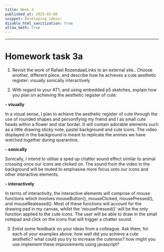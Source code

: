 ```yaml
---
title: Week 3
published_at: 2025-03-00
snippet: Developing ideas!
disable_html_sanitization: true
allow_math: true
---
```

---
# Homework task 3a

1. Revisit the work of Rafael RozendaalLinks to an external site.. Choose another, different piece, and describe how he achieves a cute aesthetic register:
   visually
   sonically
   interactively

2. With regard to your AT1, and using embedded p5 sketches, explain how you plan on achieving the aesthetic register of cute:

**- visually**

In a visual sense, I plan to achieve the aesthetic register of cute through the use of rounded shapes and personifying my friend and I as small cute heads within a flower and star border. It will contain adorable elements such as a little drawing sticky note, pastel background and cute icons. The video displayed in the background is meant to replicate the animes we have watched together during quarantine.

**- sonically**

Sonically, I intend to utilise a sped up chatter sound effect similar to animal crossing once our icons are clicked on. The sound from the video in the background will be muted to emphasise more focus onto our icons and other interactive elements.

**- interactively**

In terms of interactivity, the interactive elements will comprise of mouse functions which involves mouseButton(), mouseClicked, mousePressed(), and mouseRealeased(). Most of these functions will account for the drawing pad in my canvas, whilst the 'mousePressed()' will be the only function applied to the cute icons. The user will be able to draw in the small notepad and click on the icons that will trigger a chatter sound.

3. Enlist some feedback on your ideas from a colleague. Ask them, for each of your examples above:
   how well did you achieve a cute aesthetic?
   what could you try to increase the cuteness?
   how might you use implement these improvements using javascript?
